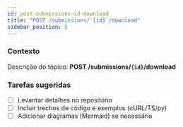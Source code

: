 ```yaml
---
id: post-submissions-id-download
title: "POST /submissions/`{id}`/download"
sidebar_position: 5
---
```


<!-- Conteúdo inicial (stub). Preencha com detalhes do projeto. -->

### Contexto
Descrição do tópico: **POST /submissions/`{id}`/download**

### Tarefas sugeridas
- [ ] Levantar detalhes no repositório
- [ ] Incluir trechos de código e exemplos (cURL/TS/py)
- [ ] Adicionar diagramas (Mermaid) se necessário